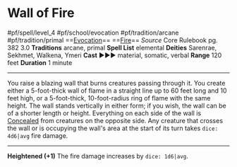# Wall of Fire
#pf/spell/level_4 #pf/school/evocation #pf/tradition/arcane #pf/tradition/primal
==[Evocation](../../../Traits/Evocation.md)== ==[Fire](../../../Traits/Fire.md)==
*Source* Core Rulebook pg. 382 3.0
**Traditions** arcane, primal
**Spell List** elemental
**Deities** Sarenrae, Sekhmet, Walkena, Ymeri
**Cast** ►►► material, somatic, verbal
**Range** 120 feet
**Duration** 1 minute

---
You raise a blazing wall that burns creatures passing through it. You create either a 5-foot-thick wall of flame in a straight line up to 60 feet long and 10 feet high, or a 5-foot-thick, 10-foot-radius ring of flame with the same height. The wall stands vertically in either form; if you wish, the wall can be of a shorter length or height. Everything on each side of the wall is [Concealed](../../../Conditions/Concealed.md) from creatures on the opposite side. Any creature that crosses the wall or is occupying the wall's area at the start of its turn takes `dice: 4d6|avg` fire damage.

<hr>

**Heightened (+1)** The fire damage increases by `dice: 1d6|avg`.